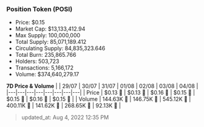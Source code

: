 
  ### Position Token (POSI)
  - Price: $0.15
  - Market Cap: $13,133,412.94
  - Max Supply: 100,000,000
  - Total Supply: 85,071,189.412
  - Circulating Supply: 84,835,323.646
  - Total Burn: 235,865.766
  - Holders: 503,723
  - Transactions: 5,166,172
  - Volume: $374,640,279.17

  **7D Price & Volume**
  | | 29&#x2F;07 | 30&#x2F;07 | 31&#x2F;07 | 01&#x2F;08 | 02&#x2F;08 | 03&#x2F;08 | 04&#x2F;08 |
  |---|---|---|---|---|---|---|---|
  | Price | $0.13 🚀 | $0.13 🚀 | $0.16 🚀 | $0.15 🔻 | $0.15 🚀 | $0.16 🚀 | $0.15 🔻 |
  | Volume | 144.63K 🚀 | 146.75K 🚀 | 545.12K 🚀 | 400.11K 🔻 | 141.62K 🔻 | 268.65K 🚀 | 92.13K 🔻 |

  > updated_at: Aug 4, 2022 12:35 PM
